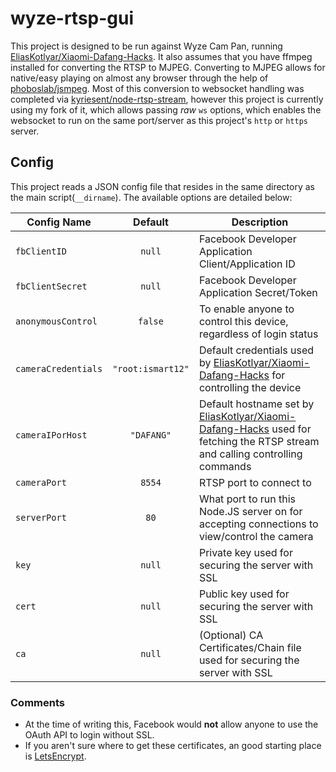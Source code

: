 # wyze-rtsp-gui

This project is designed to be run against Wyze Cam Pan, running [EliasKotlyar/Xiaomi-Dafang-Hacks](https://github.com/EliasKotlyar/Xiaomi-Dafang-Hacks). It also assumes that you have ffmpeg installed for converting the RTSP to MJPEG. Converting to MJPEG allows for native/easy playing on almost any browser through the help of [phoboslab/jsmpeg](https://github.com/phoboslab/jsmpeg). Most of this conversion to websocket handling was completed via [kyriesent/node-rtsp-stream](https://github.com/kyriesent/node-rtsp-stream), however this project is currently using my fork of it, which allows passing *raw* `ws` options, which enables the websocket to run on the same port/server as this project's `http` or `https` server.

## Config

This project reads a JSON config file that resides in the same directory as the main script(`__dirname`). The available options are detailed below:

| Config Name | Default | Description |
| ----------- | :-----: | ----------- |
| `fbClientID` | `null` | Facebook Developer Application Client/Application ID |
| `fbClientSecret` | `null` | Facebook Developer Application Secret/Token |
| `anonymousControl` | `false` | To enable anyone to control this device, regardless of login status |
| `cameraCredentials` | `"root:ismart12"` | Default credentials used by [EliasKotlyar/Xiaomi-Dafang-Hacks](https://github.com/EliasKotlyar/Xiaomi-Dafang-Hacks) for controlling the device |
| `cameraIPorHost` | `"DAFANG"` | Default hostname set by [EliasKotlyar/Xiaomi-Dafang-Hacks](https://github.com/EliasKotlyar/Xiaomi-Dafang-Hacks) used for fetching the RTSP stream and calling controlling commands |
| `cameraPort` | `8554` | RTSP port to connect to |
| `serverPort` | `80` | What port to run this Node.JS server on for accepting connections to view/control the camera |
| `key` | `null` | Private key used for securing the server with SSL |
| `cert` | `null` | Public key used for securing the server with SSL |
| `ca` | `null` | (Optional) CA Certificates/Chain file used for securing the server with SSL |

### Comments

 - At the time of writing this, Facebook would **not** allow anyone to use the OAuth API to login without SSL.
 - If you aren't sure where to get these certificates, an good starting place is [LetsEncrypt](https://letsencrypt.org/).